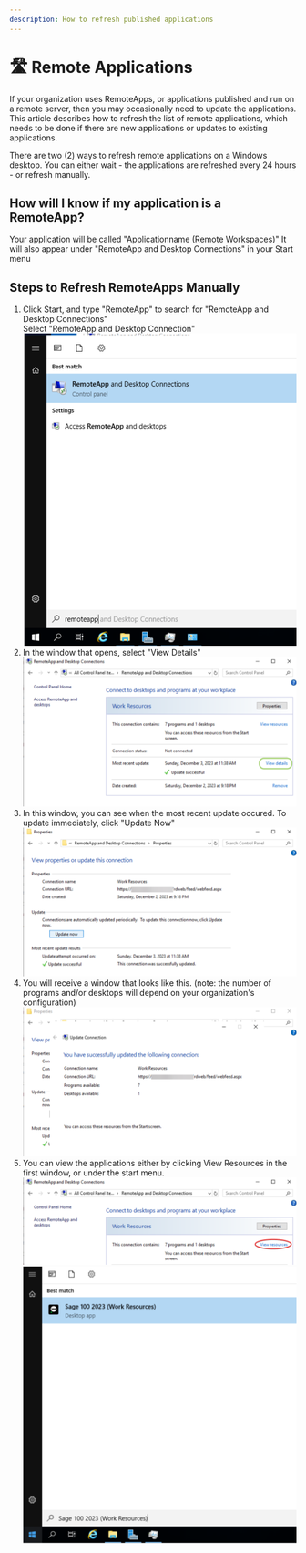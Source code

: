 ```yaml
---
description: How to refresh published applications
---
```


# 🛣️ Remote Applications

If your organization uses RemoteApps, or applications published and run on a remote server, then you may occasionally need to update the applications. This article describes how to refresh the list of remote applications, which needs to be done if there are new applications or updates to existing applications.

There are two (2) ways to refresh remote applications on a Windows desktop. You can either wait - the applications are refreshed every 24 hours - or refresh manually.

## How will I know if my application is a RemoteApp?

Your application will be called "Applicationname (Remote Workspaces)" It will also appear under "RemoteApp and Desktop Connections" in your Start menu

## Steps to Refresh RemoteApps Manually

1. Click Start, and type "RemoteApp" to search for "RemoteApp and Desktop Connections"\
   Select "RemoteApp and Desktop Connection"\
   ![](../../.gitbook/assets/remoteApp.png)
2. In the window that opens, select "View Details"\
   ![](<../../.gitbook/assets/view details.png>)
3. In this window, you can see when the most recent update occured. To update immediately, click "Update Now"\
   ![](<../../.gitbook/assets/image (6).png>)
4. You will receive a window that looks like this. (note: the number of programs and/or desktops will depend on your organization's configuration)\
   ![](<../../.gitbook/assets/image (1) (1).png>)
5. You can view the applications either by clicking View Resources in the first window, or under the start menu.\
   ![](<../../.gitbook/assets/image (2) (1).png>)\
   ![](../../.gitbook/assets/application.png)

